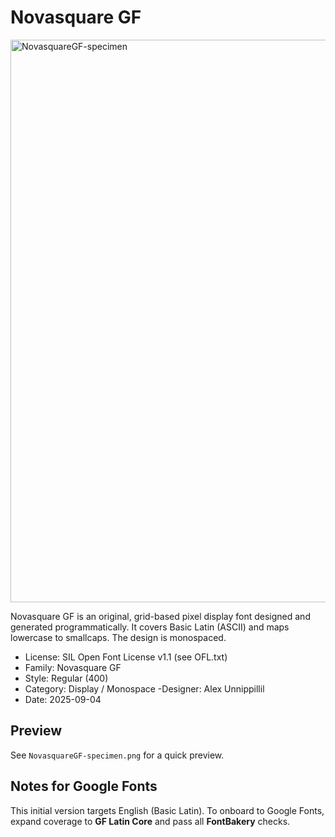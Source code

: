 # Novasquare GF
<img width="1600" height="900" alt="NovasquareGF-specimen" src="https://github.com/user-attachments/assets/5d78b47d-83d5-462e-b105-0afc0eb4cf2a" />

Novasquare GF is an original, grid-based pixel display font designed and generated programmatically.
It covers Basic Latin (ASCII) and maps lowercase to smallcaps. The design is monospaced.

- License: SIL Open Font License v1.1 (see OFL.txt)
- Family: Novasquare GF
- Style: Regular (400)
- Category: Display / Monospace
-Designer: Alex Unnippillil 
- Date: 2025-09-04

## Preview

See `NovasquareGF-specimen.png` for a quick preview.

## Notes for Google Fonts

This initial version targets English (Basic Latin). To onboard to Google Fonts, expand coverage to **GF Latin Core** and pass all **FontBakery** checks.
